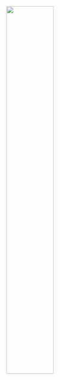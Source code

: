 <div id="header" align="center">
    <img src="https://media.giphy.com/media/o0dFLNsy0kUtvmriYQ/giphy.gif" width="50%" />
</div>

<!--
**Archi00/Archi00** is a ✨ _special_ ✨ repository because its `README.md` (this file) appears on your GitHub profile.

Here are some ideas to get you started:

- 🔭 I’m currently working on ...
- 🌱 I’m currently learning ...
- 👯 I’m looking to collaborate on ...
- 🤔 I’m looking for help with ...
- 💬 Ask me about ...
- 📫 How to reach me: ...
- 😄 Pronouns: ...
- ⚡ Fun fact: ...
-->

